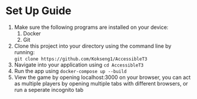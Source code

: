 # Set Up Guide

1. Make sure the following programs are installed on your device:
   1. Docker
   2. Git
2. Clone this project into your directory using the command line by running:
   <br />
   `git clone https://github.com/Kokseng1/AccessibleT3`
3. Navigate into your application using `cd AccessibleT3`
4. Run the app using `docker-compose up --build`
5. View the game by opening localhost:3000 on your browser, you can act as multiple players by opening multiple tabs with different browsers, or run a seperate incognito tab